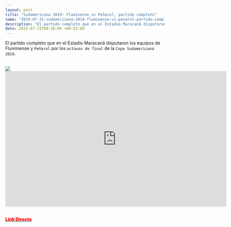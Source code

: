 ```yaml
---
layout: post
title: "Sudamericana 2019: Fluminense vs Peñarol, partido completo"
name: "2019-07-31-sudamericana-2019-fluminense-vs-penarol-partido-completo.md"
description: "El partido completo que en el Estadio Maracanã disputaron los equipos de Fluminense y Peñarol por los octavos de final de la Copa Sudamericana 2019"
date: 2019-07-31T00:30:00 +00:02:00
---
```


El partido completo que en el Estadio Maracanã disputaron los equipos de Fluminense y `Peñarol` por los `octavos de final` de la `Copa Sudamericana 2019`.

<br>

<img src="https://i.imgur.com/JgzSBUV.jpg" class="responsive-image" style="max-width: 2130px;">

<br>

<div class="embed-responsive embed-responsive-16by9">
  <iframe class="embed-responsive-item" src="https://embed.mystream.to/99yt2sjp87ys" scrolling="no" frameborder="0" width="700" height="430" allowfullscreen="true" webkitallowfullscreen="true" mozallowfullscreen="true"></iframe>
</div>

<br>

<a href="https://mystream.to/watch/99yt2sjp87ys"><span style="color: red;font-weight: 900;">Link Directo</a>
